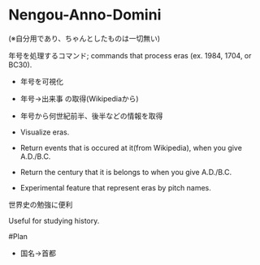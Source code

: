 # Nengou-Anno-Domini
(※自分用であり、ちゃんとしたものは一切無い)

年号を処理するコマンド; commands that process eras (ex. 1984, 1704, or BC30).

* 年号を可視化
* 年号→出来事 の取得(Wikipediaから)
* 年号から何世紀前半、後半などの情報を取得

* Visualize eras.
* Return events that is occured at it(from Wikipedia), when you give A.D./B.C.
* Return the century that it is belongs to when you give A.D./B.C.
* Experimental feature that represent eras by pitch names.

世界史の勉強に便利

Useful for studying history.

#Plan
* 国名→首都
